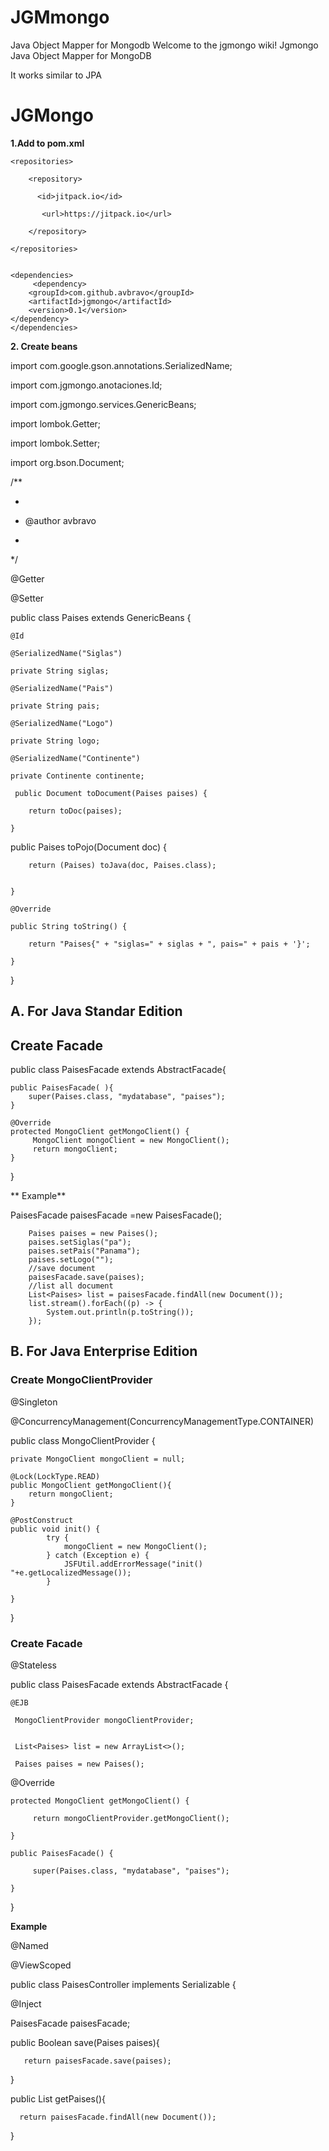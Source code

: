 # JGMmongo
Java Object Mapper for Mongodb
Welcome to the jgmongo wiki!
Jgmongo
Java  Object Mapper for MongoDB 

It works similar to JPA

# JGMongo
**1.Add to pom.xml**

    <repositories>

		<repository>

		  <id>jitpack.io</id>

		   <url>https://jitpack.io</url>

		</repository>

	</repositories>

      
    <dependencies>
         <dependency>
	    <groupId>com.github.avbravo</groupId>
	    <artifactId>jgmongo</artifactId>
	    <version>0.1</version>
	</dependency>
    </dependencies>

**2. Create beans**


import com.google.gson.annotations.SerializedName;

import com.jgmongo.anotaciones.Id;

import com.jgmongo.services.GenericBeans;

import lombok.Getter;

import lombok.Setter;

import org.bson.Document;


/**

 *
 
 * @author avbravo
 * 
 */

@Getter

@Setter

public class Paises extends GenericBeans {

    @Id  
    
    @SerializedName("Siglas")
    
    private String siglas;
    
    @SerializedName("Pais")
    
    private String pais;
    
    @SerializedName("Logo")
    
    private String logo;
    
    @SerializedName("Continente")
    
    private Continente continente;

     public Document toDocument(Paises paises) { 
    
        return toDoc(paises);
        
    }

  public Paises toPojo(Document doc) { 
    
        return (Paises) toJava(doc, Paises.class);
        

    }

    @Override
    
    public String toString() {
    
        return "Paises{" + "siglas=" + siglas + ", pais=" + pais + '}';
        
    }
    
}


## **A. For Java Standar Edition**


## Create Facade

public class PaisesFacade extends AbstractFacade<Paises>{

    public PaisesFacade( ){
        super(Paises.class, "mydatabase", "paises");
    }

    @Override
    protected MongoClient getMongoClient() {
         MongoClient mongoClient = new MongoClient();
         return mongoClient;
    }
    
}

** Example**

   PaisesFacade paisesFacade =new PaisesFacade();
        
        Paises paises = new Paises();
        paises.setSiglas("pa");
        paises.setPais("Panama");
        paises.setLogo("");
        //save document
        paisesFacade.save(paises);
        //list all document
        List<Paises> list = paisesFacade.findAll(new Document());
        list.stream().forEach((p) -> {
            System.out.println(p.toString());
        });

## **B. For Java Enterprise Edition**
### **Create  MongoClientProvider**

@Singleton

@ConcurrencyManagement(ConcurrencyManagementType.CONTAINER)

public class MongoClientProvider {

    private MongoClient mongoClient = null;
		
	@Lock(LockType.READ)
	public MongoClient getMongoClient(){	
		return mongoClient;
	}
	
	@PostConstruct
	public void init() {
            try {		
                mongoClient = new MongoClient();
            } catch (Exception e) {
                JSFUtil.addErrorMessage("init() "+e.getLocalizedMessage());
            }
				
	}
		
}

### Create Facade

@Stateless

public class PaisesFacade extends AbstractFacade<Paises> {


    @EJB

     MongoClientProvider mongoClientProvider;


     List<Paises> list = new ArrayList<>();

     Paises paises = new Paises();

   @Override

    protected MongoClient getMongoClient() {

         return mongoClientProvider.getMongoClient();

    }

    public PaisesFacade() {      

         super(Paises.class, "mydatabase", "paises");

    }

}

**Example**

@Named

@ViewScoped

public class PaisesController implements Serializable {

@Inject

PaisesFacade paisesFacade;

public Boolean save(Paises paises){

       return paisesFacade.save(paises);

}


public List<Paises> getPaises(){ 

      return paisesFacade.findAll(new Document());
}
